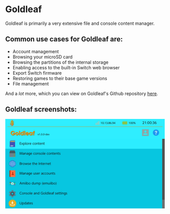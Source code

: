 # Goldleaf

Goldleaf is primarily a very extensive file and console content manager.

## Common use cases for Goldleaf are:

- Account management
- Browsing your microSD card
- Browsing the partitions of the internal storage
- Enabling access to the built-in Switch web browser
- Export Switch firmware
- Restoring games to their base game versions
- File management

And a *lot* more, which you can view on Goldleaf's Github repository [here](https://github.com/XorTroll/Goldleaf).

## Goldleaf screenshots:

![main menu](img/goldleaf.jpg)
